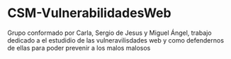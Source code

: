 # CSM-VulnerabilidadesWeb
Grupo conformado por Carla, Sergio de Jesus y Miguel Ángel, trabajo dedicado a el estudidio de las vulneravilisdades web y como defendernos de ellas para poder prevenir a los malos malosos
